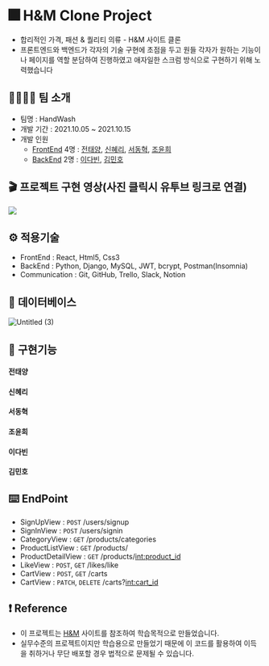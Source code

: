 # 🎆 H&M Clone Project
- 합리적인 가격, 패션 & 퀄리티 의류 - H&M 사이트 클론
- 프론트엔드와 백엔드가 각자의 기술 구현에 초점을 두고 
  원들 각자가 원하는 기능이나 페이지를 역할 분담하여 진행하였고 애자일한 스크럼 방식으로 구현하기 위해 노력했습니다 


## 👩‍👩‍👧‍👦 팀 소개
- 팀명 : HandWash 
- 개발 기간 : 2021.10.05 ~ 2021.10.15
- 개발 인원
  - [FrontEnd](https://github.com/xodid157/25-1st-HandWash-frontend) 4명 : [전태양](), [신혜리](), [서동혁](), [조윤희]()
  - [BackEnd](https://github.com/wecode-bootcamp-korea/25-1st-HandWash-backend) 2명 : [이다빈](), [김민호]()

## 🎬 프로젝트 구현 영상(사진 클릭시 유투브 링크로 연결)
[![](https://user-images.githubusercontent.com/80348575/137651483-3af5a602-d906-44fb-b416-074c43ad0b7b.gif)](https://youtu.be/tvOq2XdUw_M)

## ⚙️ 적용기술
- FrontEnd : React, Html5, Css3
- BackEnd : Python, Django, MySQL, JWT, bcrypt, Postman(Insomnia)
- Communication : Git, GitHub, Trello, Slack, Notion

## 💾 데이터베이스 
![Untitled (3)](https://user-images.githubusercontent.com/80348575/137650648-fe50bc9e-2ed6-4cc9-abfb-8253c3ba3013.png)


## 📒 구현기능

#### 전태양

#### 신혜리

#### 서동혁

#### 조윤희

#### 이다빈

#### 김민호


## ⌨️ EndPoint
- SignUpView : `POST` /users/signup
- SignInView : `POST` /users/signin
- CategoryView : `GET` /products/categories
- ProductListView : `GET` /products/
- ProductDetailView : `GET` /products/<int:product_id>
- LikeView : `POST`, `GET` /likes/like
- CartView : `POST`, `GET` /carts
- CartView : `PATCH`, `DELETE` /carts?<int:cart_id>




## ❗️ Reference
- 이 프로젝트는 [H&M](https://www2.hm.com/ko_kr/index.html) 사이트를 참조하여 학습목적으로 만들었습니다.
- 실무수준의 프로젝트이지만 학습용으로 만들었기 때문에 이 코드를 활용하여 이득을 취하거나 무단 배포할 경우 법적으로 문제될 수 있습니다.
